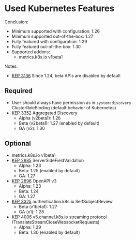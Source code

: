 # Used Kubernetes Features

Conclusion:

- Minimum supported with configuration: 1.26
- Minimum supported out-of-the-box: 1.27
- Fully featured with configuration: 1.29
- Fully featured out-of-the-box: 1.30
- Supported addons:
  - metrics.k8s.io v1beta1

Notes:

- [KEP 3136](https://github.com/kubernetes/enhancements/issues/3136) Since 1.24, beta APIs are disabled by default

## Required

- User should always have permission as in `system:discovery` ClusterRoleBinding (default behavior of Kubernetes)
- [KEP 3352](https://github.com/kubernetes/enhancements/issues/3352) Aggregated Discovery
  - Alpha (v2beta1): 1.26
  - Beta (v2beta1): 1.27 (enabled by default)
  - GA (v2): 1.30

## Optional

- metrics.k8s.io v1beta1
- [KEP 2885](https://github.com/kubernetes/enhancements/issues/2885) ServerSideFieldValidation
  - Alpha: 1.23
  - Beta: 1.25 (enabled by default)
  - GA: 1.27
- [KEP 2896](https://github.com/kubernetes/enhancements/issues/2896) OpenAPI v3
  - Alpha: 1.23
  - Beta: 1.24
  - GA: 1.27
- [KEP 3325](https://github.com/kubernetes/enhancements/issues/3325) authentication.k8s.io SelfSubjectReview
  - Beta (v1beta1): 1.27
  - GA (v1): 1.28
- [KEP 4006](https://github.com/kubernetes/enhancements/issues/4006) v5.channel.k8s.io streaming protocol (TranslateStreamCloseWebsocketRequests)
  - Alpha: 1.29
  - Beta: 1.30 (enabled by default)
